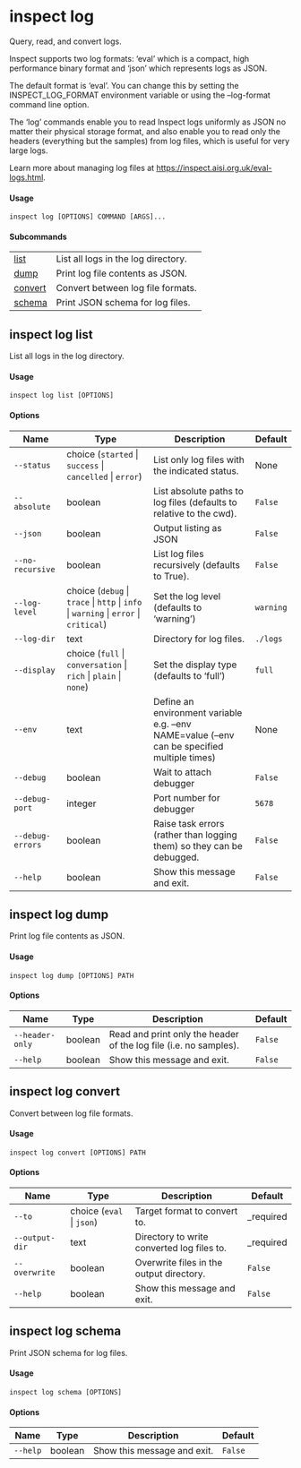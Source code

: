 # inspect log


Query, read, and convert logs.

Inspect supports two log formats: ‘eval’ which is a compact, high
performance binary format and ‘json’ which represents logs as JSON.

The default format is ‘eval’. You can change this by setting the
INSPECT_LOG_FORMAT environment variable or using the –log-format command
line option.

The ‘log’ commands enable you to read Inspect logs uniformly as JSON no
matter their physical storage format, and also enable you to read only
the headers (everything but the samples) from log files, which is useful
for very large logs.

Learn more about managing log files at
<https://inspect.aisi.org.uk/eval-logs.html>.

#### Usage

``` text
inspect log [OPTIONS] COMMAND [ARGS]...
```

#### Subcommands

|                                 |                                     |
|---------------------------------|-------------------------------------|
| [list](#inspect-log-list)       | List all logs in the log directory. |
| [dump](#inspect-log-dump)       | Print log file contents as JSON.    |
| [convert](#inspect-log-convert) | Convert between log file formats.   |
| [schema](#inspect-log-schema)   | Print JSON schema for log files.    |

## inspect log list

List all logs in the log directory.

#### Usage

``` text
inspect log list [OPTIONS]
```

#### Options

| Name             | Type                                                                                  | Description                                                                                | Default   |
|------------------|---------------------------------------------------------------------------------------|--------------------------------------------------------------------------------------------|-----------|
| `--status`       | choice (`started` \| `success` \| `cancelled` \| `error`)                             | List only log files with the indicated status.                                             | None      |
| `--absolute`     | boolean                                                                               | List absolute paths to log files (defaults to relative to the cwd).                        | `False`   |
| `--json`         | boolean                                                                               | Output listing as JSON                                                                     | `False`   |
| `--no-recursive` | boolean                                                                               | List log files recursively (defaults to True).                                             | `False`   |
| `--log-level`    | choice (`debug` \| `trace` \| `http` \| `info` \| `warning` \| `error` \| `critical`) | Set the log level (defaults to ‘warning’)                                                  | `warning` |
| `--log-dir`      | text                                                                                  | Directory for log files.                                                                   | `./logs`  |
| `--display`      | choice (`full` \| `conversation` \| `rich` \| `plain` \| `none`)                      | Set the display type (defaults to ‘full’)                                                  | `full`    |
| `--env`          | text                                                                                  | Define an environment variable e.g. –env NAME=value (–env can be specified multiple times) | None      |
| `--debug`        | boolean                                                                               | Wait to attach debugger                                                                    | `False`   |
| `--debug-port`   | integer                                                                               | Port number for debugger                                                                   | `5678`    |
| `--debug-errors` | boolean                                                                               | Raise task errors (rather than logging them) so they can be debugged.                      | `False`   |
| `--help`         | boolean                                                                               | Show this message and exit.                                                                | `False`   |

## inspect log dump

Print log file contents as JSON.

#### Usage

``` text
inspect log dump [OPTIONS] PATH
```

#### Options

| Name            | Type    | Description                                                       | Default |
|-----------------|---------|-------------------------------------------------------------------|---------|
| `--header-only` | boolean | Read and print only the header of the log file (i.e. no samples). | `False` |
| `--help`        | boolean | Show this message and exit.                                       | `False` |

## inspect log convert

Convert between log file formats.

#### Usage

``` text
inspect log convert [OPTIONS] PATH
```

#### Options

| Name           | Type                      | Description                                | Default    |
|----------------|---------------------------|--------------------------------------------|------------|
| `--to`         | choice (`eval` \| `json`) | Target format to convert to.               | \_required |
| `--output-dir` | text                      | Directory to write converted log files to. | \_required |
| `--overwrite`  | boolean                   | Overwrite files in the output directory.   | `False`    |
| `--help`       | boolean                   | Show this message and exit.                | `False`    |

## inspect log schema

Print JSON schema for log files.

#### Usage

``` text
inspect log schema [OPTIONS]
```

#### Options

| Name     | Type    | Description                 | Default |
|----------|---------|-----------------------------|---------|
| `--help` | boolean | Show this message and exit. | `False` |
